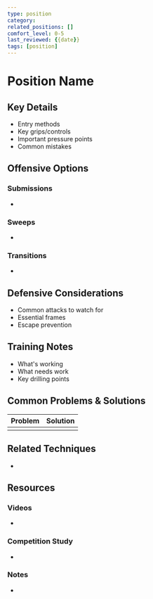 ```yaml
---
type: position
category: 
related_positions: []
comfort_level: 0-5
last_reviewed: {{date}}
tags: [position]
---
```


# Position Name

## Key Details
- Entry methods
- Key grips/controls
- Important pressure points
- Common mistakes

## Offensive Options
### Submissions
- 

### Sweeps
- 

### Transitions
- 

## Defensive Considerations
- Common attacks to watch for
- Essential frames
- Escape prevention

## Training Notes
- What's working
- What needs work
- Key drilling points

## Common Problems & Solutions
| Problem | Solution |
| ------- | -------- |
|         |          |

## Related Techniques
- 

## Resources
### Videos
- 

### Competition Study
- 

### Notes
- 